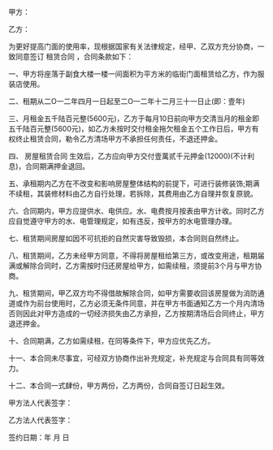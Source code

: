 
 


甲方：


乙方：


为更好提高门面的使用率，现根据国家有关法律规定，经甲、乙双方充分协商，一致同意签订
租赁合同
，合同条款如下：


一、甲方将座落于副食大楼一楼一间面积为平方米的临街门面租赁给乙方，作为服装店使用。


二、租期从二O一二年四月一日起至二O一二年十二月三十一日止(即：壹年)


三、月租金五千陆百元整(5600元)，乙方于每月10日前向甲方交清当月的租金即五千陆百元整(5600元)，如乙方未按时交付租金拖欠租金五个工作日后，甲方有权终止租赁合同，勒令乙方清场甲方不承担任何责任，不退还押金。


四、
房屋租赁合同
生效后，乙方应向甲方交付壹萬贰千元押金(12000)(不计利息)，合同期满押金退回。


五、承租期内乙方在不改变和影响房屋整体结构的前提下，可进行装修装饰;期满不续租，其装修材料由乙方自行处理，若拆除，其费用由乙方自理并恢复原貌。


六、合同期内，甲方应提供水、电供应。水、电费按月按表由甲方计收。同时乙方应自觉遵守甲方的水、电管理规定，如有违反，按甲方的水电管理办理。


七、租赁期间房屋如因不可抗拒的自然灾害导致毁损，本合同则自然终止。


八、租赁期间，乙方未经甲方同意，不得将房屋租给第三方，或改变用途，租期届满或解除合同时，乙方需按时归还房屋给甲方，如需续租，须提前3个月与甲方协商。


九、租赁期间，甲乙双方均不得借故解除合同，如甲方需要收回该房屋做为消防通道或作为前台使用时，乙方必须无条件同意，并在甲方书面通知乙方一个月内清场否则因此对甲方造成的一切经济损失由乙方承担，乙方按期清场后合同终止，甲方退还押金。


十、合同期满，乙方如需续租，在同等条件下，甲方应优先乙方。


十一、本合同未尽事宜，可经双方协商作出补充规定，补充规定与合同具有同等效力。


十二、本合同一式肆份，甲方两份，乙方两份，合同自签订日起生效。


甲方法人代表签字：


乙方法人代表签字：


签约日期：年 月 日
 


 

 
 
 
 
 
  


  
 

  


  


  
 
 
 
 

